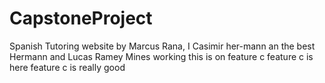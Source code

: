 # CapstoneProject
Spanish Tutoring website by Marcus Rana, I Casimir her-mann an the best  Hermann and Lucas Ramey
Mines working
this is on feature c
feature c is here
feature c is really good
